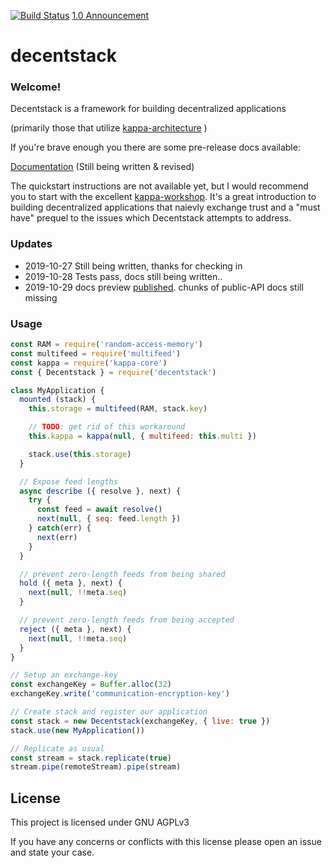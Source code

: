 [![Build Status](https://travis-ci.org/decentstack/decentstack.svg?branch=master)](https://travis-ci.org/decentstack/decentstack)
[1.0 Announcement](https://github.com/decentstack/decentstack/issues/2)

decentstack
=================

### Welcome!

Decentstack is a framework for building decentralized
applications

(primarily those that utilize [kappa-architecture](https://github.com/kappa-db/) )

If you're brave enough you there are some pre-release docs available:

[Documentation](https://decentstack.org) (Still being written & revised)

The quickstart instructions are not available yet, but I would recommend you to
start with the excellent [kappa-workshop](https://noffle.github.io/kappa-arch-workshop/build/01.html). It's a great introduction to building decentralized applications that
naievly exchange trust and a "must have" prequel to the issues which Decentstack attempts
to address.

### Updates
- 2019-10-27 Still being written, thanks for checking in
- 2019-10-28 Tests pass, docs still being written..
- 2019-10-29 docs preview [published](https://decentstack.org). chunks of public-API docs still missing


### Usage

```js
const RAM = require('random-access-memory')
const multifeed = require('multifeed')
const kappa = require('kappa-core')
const { Decentstack } = require('decentstack')

class MyApplication {
  mounted (stack) {
    this.storage = multifeed(RAM, stack.key)

    // TODO: get rid of this workaround
    this.kappa = kappa(null, { multifeed: this.multi })

    stack.use(this.storage)
  }

  // Expose feed lengths
  async describe ({ resolve }, next) {
    try {
      const feed = await resolve()
      next(null, { seq: feed.length })
    } catch(err) {
      next(err)
    }
  }

  // prevent zero-length feeds from being shared
  hold ({ meta }, next) {
    next(null, !!meta.seq)
  }

  // prevent zero-length feeds from being accepted
  reject ({ meta }, next) {
    next(null, !!meta.seq)
  }
}

// Setup an exchange-key
const exchangeKey = Buffer.alloc(32)
exchangeKey.write('communication-encryption-key')

// Create stack and register our application
const stack = new Decentstack(exchangeKey, { live: true })
stack.use(new MyApplication())

// Replicate as usual
const stream = stack.replicate(true)
stream.pipe(remoteStream).pipe(stream)

```

## License

This project is licensed under GNU AGPLv3

If you have any concerns or conflicts with this license please open an issue and
state your case.
